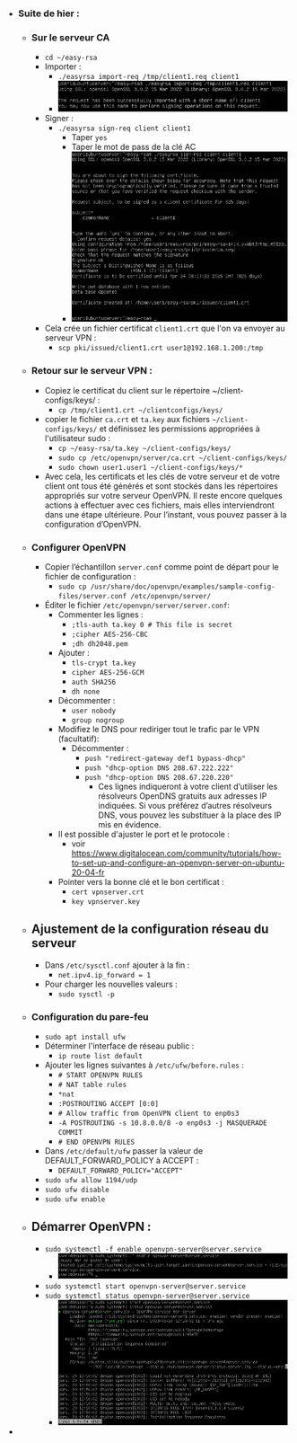 - ### Suite de hier :
	- ### Sur le serveur CA
		- `cd ~/easy-rsa`
		- Importer :
			- `./easyrsa import-req /tmp/client1.req client1`
			- ![Capture d’écran du 2023-01-20 09-16-53.png](../assets/Capture_d’écran_du_2023-01-20_09-16-53_1674202734491_0.png)
		- Signer :
			- `./easyrsa sign-req client client1`
				- Taper `yes`
				- Taper le mot de pass de la clé AC
				- ![Capture d’écran du 2023-01-20 09-18-08.png](../assets/Capture_d’écran_du_2023-01-20_09-18-08_1674202756205_0.png)
		- Cela crée un fichier certificat `client1.crt` que l'on va envoyer au serveur VPN :
			- `scp pki/issued/client1.crt user1@192.168.1.200:/tmp`
	- ### Retour sur le serveur VPN :
		- Copiez le certificat du client sur le répertoire ~/client-configs/keys/ :
			- `cp /tmp/client1.crt ~/clientconfigs/keys/`
		- copier le fichier `ca.crt` et `ta.key` aux fichiers `~/client-configs/keys/` et définissez les permissions appropriées à l'utilisateur sudo :
			- `cp ~/easy-rsa/ta.key ~/client-configs/keys/`
			- `sudo cp /etc/openvpn/server/ca.crt ~/client-configs/keys/`
			- `sudo chown user1.user1 ~/client-configs/keys/*`
		- Avec cela, les certificats et les clés de votre serveur et de votre client ont tous été générés et sont stockés dans les répertoires appropriés sur votre serveur OpenVPN. Il reste encore quelques actions à effectuer avec ces fichiers, mais elles interviendront dans une étape ultérieure. Pour l’instant, vous pouvez passer à la configuration d’OpenVPN.
	- ### Configurer OpenVPN
		- Copier l’échantillon `server.conf` comme point de départ pour le fichier de configuration :
			- `sudo cp /usr/share/doc/openvpn/examples/sample-config-files/server.conf /etc/openvpn/server/`
		- Éditer le fichier `/etc/openvpn/server/server.conf`:
			- Commenter les lignes :
				- `;tls-auth ta.key 0 # This file is secret`
				- `;cipher AES-256-CBC`
				- `;dh dh2048.pem`
			- Ajouter :
				- `tls-crypt ta.key`
				- `cipher AES-256-GCM`
				- `auth SHA256`
				- `dh none`
			- Décommenter :
				- `user nobody`
				- `group nogroup`
			- Modifiez le DNS pour rediriger tout le trafic par le VPN (facultatif):
				- Décommenter :
					- `push "redirect-gateway def1 bypass-dhcp"`
					- `push "dhcp-option DNS 208.67.222.222"`
					- `push "dhcp-option DNS 208.67.220.220"`
						- Ces lignes indiqueront à votre client d’utiliser les résolveurs OpenDNS gratuits aux adresses IP indiquées. Si vous préférez d’autres résolveurs DNS, vous pouvez les substituer à la place des IP mis en évidence.
			- Il est possible d'ajuster le port et le protocole :
				- voir https://www.digitalocean.com/community/tutorials/how-to-set-up-and-configure-an-openvpn-server-on-ubuntu-20-04-fr
			- Pointer vers la bonne clé et le bon certificat :
				- `cert vpnserver.crt`
				- `key vpnserver.key`
	- ## Ajustement de la configuration réseau du serveur
		- Dans `/etc/sysctl.conf` ajouter à la fin :
			- `net.ipv4.ip_forward = 1`
		- Pour charger les nouvelles valeurs :
			- `sudo sysctl -p`
	- ### Configuration du pare-feu
		- `sudo apt install ufw`
		- Déterminer l'interface de réseau public :
			- `ip route list default`
		- Ajouter les lignes suivantes à `/etc/ufw/before.rules` :
			- `# START OPENVPN RULES`
			- `# NAT table rules`
			- `*nat`
			- `:POSTROUTING ACCEPT [0:0]`
			- `# Allow traffic from OpenVPN client to enp0s3`
			- `-A POSTROUTING -s 10.8.0.0/8 -o enp0s3 -j MASQUERADE COMMIT`
			- `# END OPENVPN RULES`
		- Dans `/etc/default/ufw` passer la valeur de DEFAULT_FORWARD_POLICY à ACCEPT :
			- `DEFAULT_FORWARD_POLICY="ACCEPT"`
		- `sudo ufw allow 1194/udp`
		- `sudo ufw disable`
		- `sudo ufw enable`
	- ## Démarrer OpenVPN :
		- `sudo systemctl -f enable openvpn-server@server.service`
			- ![Capture d’écran du 2023-01-20 12-48-45.png](../assets/Capture_d’écran_du_2023-01-20_12-48-45_1674215339651_0.png)
		- `sudo systemctl start openvpn-server@server.service`
		- `sudo systemctl status openvpn-server@server.service`
			- ![Capture d’écran du 2023-01-20 12-51-11.png](../assets/Capture_d’écran_du_2023-01-20_12-51-11_1674215503080_0.png)
-